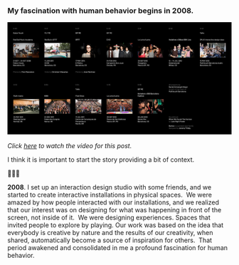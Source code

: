 ### My fascination with human behavior begins in 2008.

![Posted in Instagram.](compo.jpg)

*Click [here](https://youtu.be/C4tRs7gHB1s) to watch the video for this post.*

I think it is important to start the story providing a bit of context.

💁🏻‍♂️

**2008**. I set up an interaction design studio with some friends, and we started to create interactive installations in physical spaces.⁣
⁣
We were amazed by how people interacted with our installations, and we realized that our interest was on designing for what was happening in front of the screen, not inside of it.⁣
⁣
We were designing experiences. Spaces that invited people to explore by playing.⁣
⁣
Our work was based on the idea that everybody is creative by nature and the results of our creativity, when shared, automatically become a source of inspiration for others.⁣
⁣
That period awakened and consolidated in me a profound fascination for human behavior.
